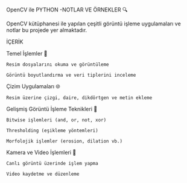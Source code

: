 OpenCV ile PYTHON -NOTLAR VE ÖRNEKLER 🔍

  OpenCV kütüphanesi ile yapılan çeşitli görüntü işleme uygulamaları ve notlar bu projede yer almaktadır.

İÇERİK

  Temel İşlemler 🎨

    Resim dosyalarını okuma ve görüntüleme

    Görüntü boyutlandırma ve veri tiplerini inceleme

  Çizim Uygulamaları 🌐

    Resim üzerine çizgi, daire, dikdörtgen ve metin ekleme

  Gelişmiş Görüntü İşleme Teknikleri 🌈

    Bitwise işlemleri (and, or, not, xor)

    Thresholding (eşikleme yöntemleri)

    Morfolojik işlemler (erosion, dilation vb.)

  Kamera ve Video İşlemleri 🎥

    Canlı görüntü üzerinde işlem yapma

    Video kaydetme ve düzenleme
